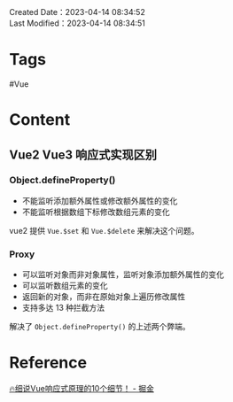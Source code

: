 Created Date：2023-04-14 08:34:52  
Last Modified：2023-04-14 08:34:51

# Tags

#Vue

# Content

## Vue2 Vue3 响应式实现区别

### Object.defineProperty()

- 不能监听添加额外属性或修改额外属性的变化
- 不能监听根据数组下标修改数组元素的变化  

vue2 提供 `Vue.$set` 和 `Vue.$delete` 来解决这个问题。

### Proxy

- 可以监听对象而非对象属性，监听对象添加额外属性的变化
- 可以监听数组元素的变化
- 返回新的对象，而非在原始对象上遍历修改属性
- 支持多达 13 种拦截方法

解决了 `Object.defineProperty()` 的上述两个弊端。

# Reference

[🔥细说Vue响应式原理的10个细节！ - 掘金](https://juejin.cn/post/7187285219257352250)
